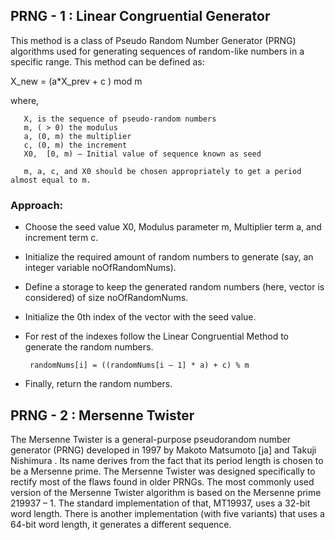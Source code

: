 ## PRNG - 1 : Linear Congruential Generator 

This method is a class of Pseudo Random Number Generator (PRNG) algorithms used for generating sequences of random-like numbers in a specific range. This method can be defined as: 

X_new = (a*X_prev + c ) mod m

where, 

       X, is the sequence of pseudo-random numbers
       m, ( > 0) the modulus
       a, (0, m) the multiplier
       c, (0, m) the increment
       X0,  [0, m) – Initial value of sequence known as seed

       m, a, c, and X0 should be chosen appropriately to get a period almost equal to m.  

### Approach: 

- Choose the seed value X0, Modulus parameter m, Multiplier term a, and increment term c.
- Initialize the required amount of random numbers to generate (say, an integer variable noOfRandomNums).
- Define a storage to keep the generated random numbers (here, vector is considered) of size noOfRandomNums.
- Initialize the 0th index of the vector with the seed value.
- For rest of the indexes follow the Linear Congruential Method to generate the random numbers.

       randomNums[i] = ((randomNums[i – 1] * a) + c) % m 

- Finally, return the random numbers.



## PRNG - 2 : Mersenne Twister 

The Mersenne Twister is a general-purpose pseudorandom number generator (PRNG) developed in 1997 by Makoto Matsumoto [ja] and Takuji Nishimura . Its name derives from the fact that its period length is chosen to be a Mersenne prime.
The Mersenne Twister was designed specifically to rectify most of the flaws found in older PRNGs.
The most commonly used version of the Mersenne Twister algorithm is based on the Mersenne prime 219937 – 1. The standard implementation of that, MT19937, uses a 32-bit word length. There is another implementation (with five variants) that uses a 64-bit word length, it generates a different sequence.
